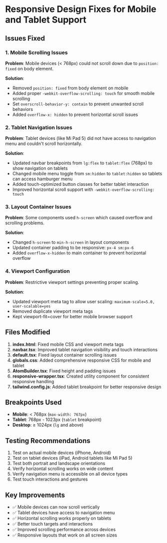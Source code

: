 # Responsive Design Fixes for Mobile and Tablet Support

## Issues Fixed

### 1. Mobile Scrolling Issues

**Problem**: Mobile devices (< 768px) could not scroll down due to `position: fixed` on body element.

**Solution**:

- Removed `position: fixed` from body element on mobile
- Added proper `-webkit-overflow-scrolling: touch` for smooth mobile scrolling
- Set `overscroll-behavior-y: contain` to prevent unwanted scroll behaviors
- Added `overflow-x: hidden` to prevent horizontal scroll issues

### 2. Tablet Navigation Issues

**Problem**: Tablet devices (like Mi Pad 5) did not have access to navigation menu and couldn't scroll horizontally.

**Solution**:

- Updated navbar breakpoints from `lg:flex` to `tablet:flex` (768px) to show navigation on tablets
- Changed mobile menu toggle from `sm:hidden` to `tablet:hidden` so tablets can access hamburger menu
- Added touch-optimized button classes for better tablet interaction
- Improved horizontal scroll support with `-webkit-overflow-scrolling: touch`

### 3. Layout Container Issues

**Problem**: Some components used `h-screen` which caused overflow and scrolling problems.

**Solution**:

- Changed `h-screen` to `min-h-screen` in layout components
- Updated container padding to be responsive: `px-4 sm:px-6`
- Added `overflow-x-hidden` to main container to prevent horizontal overflow

### 4. Viewport Configuration

**Problem**: Restrictive viewport settings preventing proper scaling.

**Solution**:

- Updated viewport meta tag to allow user scaling: `maximum-scale=5.0, user-scalable=yes`
- Removed duplicate viewport meta tags
- Kept viewport-fit=cover for better mobile browser support

## Files Modified

1. **index.html**: Fixed mobile CSS and viewport meta tags
2. **navbar.tsx**: Improved tablet navigation visibility and touch interactions
3. **default.tsx**: Fixed layout container scrolling issues
4. **globals.css**: Added comprehensive responsive CSS for mobile and tablet
5. **AtomBuilder.tsx**: Fixed height and padding issues
6. **responsive-wrapper.tsx**: Created utility component for consistent responsive handling
7. **tailwind.config.js**: Added tablet breakpoint for better responsive design

## Breakpoints Used

- **Mobile**: < 768px (`max-width: 767px`)
- **Tablet**: 768px - 1023px (`tablet` breakpoint)
- **Desktop**: ≥ 1024px (`lg` and above)

## Testing Recommendations

1. Test on actual mobile devices (iPhone, Android)
2. Test on tablet devices (iPad, Android tablets like Mi Pad 5)
3. Test both portrait and landscape orientations
4. Verify horizontal scrolling works on wide content
5. Verify navigation menu is accessible on all device types
6. Test touch interactions and gestures

## Key Improvements

- ✅ Mobile devices can now scroll vertically
- ✅ Tablet devices have access to navigation menu
- ✅ Horizontal scrolling works properly on tablets
- ✅ Better touch targets and interactions
- ✅ Improved scrolling performance across devices
- ✅ Responsive layouts that work on all screen sizes
